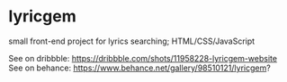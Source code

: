 # lyricgem
small front-end project for lyrics searching; HTML/CSS/JavaScript

See on dribbble: https://dribbble.com/shots/11958228-lyricgem-website  
See on behance: https://www.behance.net/gallery/98510121/lyricgem?
